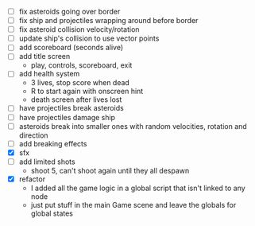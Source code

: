 - [ ] fix asteroids going over border
- [ ] fix ship and projectiles wrapping around before border
- [ ] fix asteroid collision velocity/rotation
- [ ] update ship's collision to use vector points
- [ ] add scoreboard (seconds alive)
- [ ] add title screen
	- play, controls, scoreboard, exit
- [ ] add health system
	- 3 lives, stop score when dead
	- R to start again with onscreen hint
	- death screen after lives lost
- [ ] have projectiles break asteroids
- [ ] have projectiles damage ship
- [ ] asteroids break into smaller ones with random velocities, rotation and direction
- [ ] add breaking effects
- [x] sfx
- [ ] add limited shots
	- shoot 5, can't shoot again until they all despawn
- [x] refactor
	- I added all the game logic in a global script that isn't linked to any node
	- just put stuff in the main Game scene and leave the globals for global states
